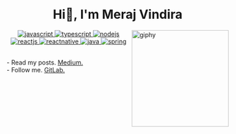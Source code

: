 <div style="margin-top:-30px">
<h1 align="center">Hi👋, I'm Meraj Vindira </h1>
</div>
<img align='right' src="https://media.giphy.com/media/M9gbBd9nbDrOTu1Mqx/giphy.gif" width="220" alt="giphy">
<p align="center">
  <a href="https://developer.mozilla.org/en-US/docs/Web/JavaScript" target="_blank"> 
    <img src="https://img.shields.io/badge/Javascript-F7DF1E.svg?style=for-the-badge&logo=javascript&logoColor=black"
      alt="javascript"/> 
  </a>
  
  <a href="https://www.typescriptlang.org/" target="_blank"> 
    <img src="https://img.shields.io/badge/typescript-3178C6.svg?style=for-the-badge&logo=typescript&logoColor=white"
      alt="typescript"/>
  </a>
 <a href="https://nodejs.org" target="_blank"> 
    <img src="https://img.shields.io/badge/nodejs-339933.svg?style=for-the-badge&logo=nodedotjs&logoColor=white"
      alt="nodejs"/> 
  </a>
  <a href="https://reactjs.org/" target="_blank"> 
    <img src="https://img.shields.io/badge/reactjs-61DAFB.svg?style=for-the-badge&logo=react&logoColor=black"
      alt="reactjs"/> 
  </a>
    <a href="https://reactnative.dev/" target="_blank"> 
    <img src="https://img.shields.io/badge/react_native-%2320232a.svg?style=for-the-badge&logo=react&logoColor=%2361DAFB"
      alt="reactnative"/> 
  </a>
   <a href="https://www.java.com/en/" target="_blank"> 
    <img src="https://img.shields.io/badge/java-%23ED8B00.svg?style=for-the-badge&logo=openjdk&logoColor=white"
      alt="java"/> 
  </a>

   <a href="https://spring.io/projects/spring-boot" target="_blank"> 
    <img src="https://img.shields.io/badge/spring-%236DB33F.svg?style=for-the-badge&logo=spring&logoColor=white"
      alt="spring"/> 
  </a>
</p>

<br/>
- Read my posts. <a href="https://medium.com/@merajvindira2000" target="_blank">Medium.</a>
<br/>
- Follow me. <a href="https://gitlab.com/Meraj6091" target="_blank">GitLab.</a>
